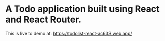 # A Todo application built using React and React Router.
This is live to demo at: https://todolist-react-ac633.web.app/
